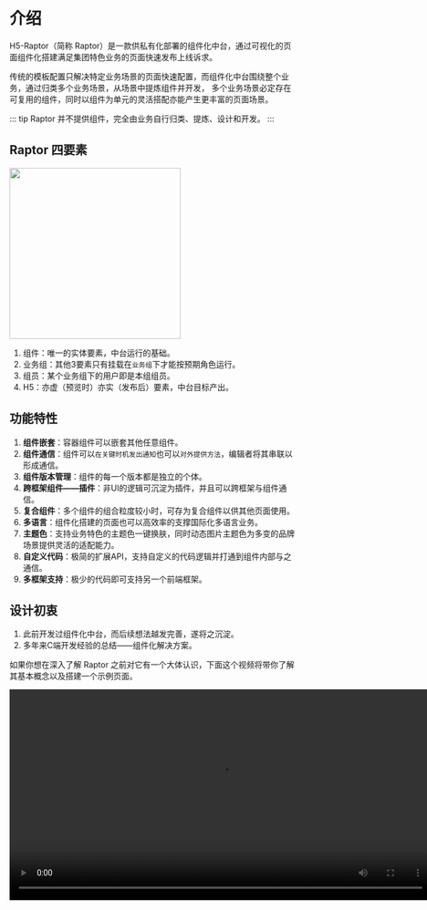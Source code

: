# 介绍
H5-Raptor（简称 Raptor）是一款供私有化部署的组件化中台，通过可视化的页面组件化搭建满足集团特色业务的页面快速发布上线诉求。

传统的模板配置只解决特定业务场景的页面快速配置，而组件化中台围绕整个业务，通过归类多个业务场景，从场景中提炼组件并开发，
多个业务场景必定存在可复用的组件，同时以组件为单元的灵活搭配亦能产生更丰富的页面场景。

::: tip
Raptor 并不提供组件，完全由业务自行归类、提炼、设计和开发。
:::

## Raptor 四要素
<img src="https://p9-juejin.byteimg.com/tos-cn-i-k3u1fbpfcp/d0bd5320b7454264933781367cede4bf~tplv-k3u1fbpfcp-watermark.image" width="300px" />

1. 组件：唯一的实体要素，中台运行的基础。
2. 业务组：其他3要素只有挂载在`业务组`下才能按预期角色运行。
3. 组员：某个业务组下的用户即是本组组员。
4. H5：亦虚（预览时）亦实（发布后）要素，中台目标产出。

## 功能特性

1. **组件嵌套**：容器组件可以嵌套其他任意组件。
2. **组件通信**：组件可以`在关键时机发出通知`也可以`对外提供方法`，编辑者将其串联以形成通信。
3. **组件版本管理**：组件的每一个版本都是独立的个体。
4. **跨框架组件——插件**：非UI的逻辑可沉淀为插件，并且可以跨框架与组件通信。
5. **复合组件**：多个组件的组合粒度较小时，可存为复合组件以供其他页面使用。
6. **多语言**：组件化搭建的页面也可以高效率的支撑国际化多语言业务。
7. **主题色**：支持业务特色的主题色一键换肤，同时动态图片主题色为多变的品牌场景提供灵活的适配能力。
8. **自定义代码**：极简的扩展API，支持自定义的代码逻辑并打通到组件内部与之通信。
9. **多框架支持**：极少的代码即可支持另一个前端框架。

## 设计初衷
1. 此前开发过组件化中台，而后续想法越发完善，遂将之沉淀。
2. 多年来C端开发经验的总结——组件化解决方案。

如果你想在深入了解 Raptor 之前对它有一个大体认识，下面这个视频将带你了解其基本概念以及搭建一个示例页面。

<video width="740px" controls="controls" src="https://raptor-1254302757.cos.ap-guangzhou.myqcloud.com/website/video/base.mp4" />

::: tip
官方指南假设你已了解关于组件化、低码和可视化相关知识。如果你此前从未有过接触，可以先行了解后再回顾指南。
:::
